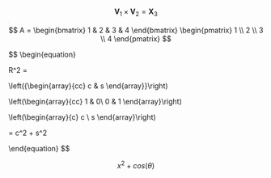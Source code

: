 ```c++

```




$$
\mathbf{V}_1\times\mathbf{V}_2 = \mathbf{X}_3
$$
<img src="D:\照片\1.jpg" alt="hdfhdffgh" style="zoom:2%;" />
$$
A = 
\begin{bmatrix} 1 & 2 & 3 & 4 \end{bmatrix}
\begin{pmatrix} 1 \\ 2 \\ 3 \\ 4 \end{pmatrix}
$$

$$
\begin{equation}

R^2 = 

\left({\begin{array}{cc} c & s \end{array}}\right)

\left(\begin{array}{cc} 1 & 0\\ 0 & 1 \end{array}\right)

\left(\begin{array}{c} c \\ s \end{array}\right) 

= c^2 + s^2

\end{equation}
$$


$$
x^2+cos(\theta)
$$
